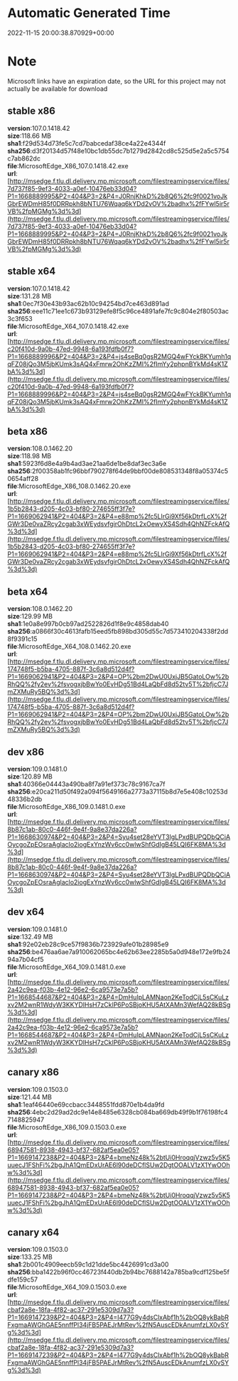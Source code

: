 # Automatic Generated Time
2022-11-15 20:00:38.870929+00:00

# Note
Microsoft links have an expiration date, so the URL for this project may not actually be available for download

## stable x86
**version**:107.0.1418.42  
**size**:118.66 MB  
**sha1**:f29d534d73fe5c7cd7babcedaf38ce4a22e4344f  
**sha256**:d3f20134d57f48e10bc1db55dc7b1279d2842cd8c525d5e2a5c5754c7ab862dc  
**file**:MicrosoftEdge_X86_107.0.1418.42.exe  
**url**:[http://msedge.f.tlu.dl.delivery.mp.microsoft.com/filestreamingservice/files/7d737f85-9ef3-4033-a0ef-10476eb33d04?P1=1668889995&P2=404&P3=2&P4=J0RnjKhkD%2b8Q6%2fc9f0021voJkGbrEWDmH85f0DRRpkh8bNTU76Wqaq6kYDd2vOV%2badhx%2fFYwl5ir5rVB%2fpMGMg%3d%3d](http://msedge.f.tlu.dl.delivery.mp.microsoft.com/filestreamingservice/files/7d737f85-9ef3-4033-a0ef-10476eb33d04?P1=1668889995&P2=404&P3=2&P4=J0RnjKhkD%2b8Q6%2fc9f0021voJkGbrEWDmH85f0DRRpkh8bNTU76Wqaq6kYDd2vOV%2badhx%2fFYwl5ir5rVB%2fpMGMg%3d%3d)  

## stable x64
**version**:107.0.1418.42  
**size**:131.28 MB  
**sha1**:0ec7f30e43b93ac62b10c94254bd7ce463d891ad  
**sha256**:eee11c71ee1c673b93129efe8f5c96ce4891afe7fc9c804e2f80503ac3c3f653  
**file**:MicrosoftEdge_X64_107.0.1418.42.exe  
**url**:[http://msedge.f.tlu.dl.delivery.mp.microsoft.com/filestreamingservice/files/c20f410d-9a0b-47ed-9948-6a193fdfb0f7?P1=1668889996&P2=404&P3=2&P4=js4seBq0gsR2MGQ4wFYckBKYumh1qqFZ08jQo3M5jbKUmk3sAQ4xFmrw2OhKzZMI%2fImYy2phpnBYkMd4sK1ZbA%3d%3d](http://msedge.f.tlu.dl.delivery.mp.microsoft.com/filestreamingservice/files/c20f410d-9a0b-47ed-9948-6a193fdfb0f7?P1=1668889996&P2=404&P3=2&P4=js4seBq0gsR2MGQ4wFYckBKYumh1qqFZ08jQo3M5jbKUmk3sAQ4xFmrw2OhKzZMI%2fImYy2phpnBYkMd4sK1ZbA%3d%3d)  

## beta x86
**version**:108.0.1462.20  
**size**:118.98 MB  
**sha1**:5923f6d8e4a9b4ad3ae21aa6de1be8daf3ec3a6e  
**sha256**:2f00358ab1fc96bbf790278f64de9bbf00de808531348f8a05374c50654aff28  
**file**:MicrosoftEdge_X86_108.0.1462.20.exe  
**url**:[http://msedge.f.tlu.dl.delivery.mp.microsoft.com/filestreamingservice/files/1b5b2843-d205-4c03-bf80-274655ff3f7e?P1=1669062941&P2=404&P3=2&P4=e88mp%2fc5LlrGi9Xf56kDtrfLcX%2fGWr3De0vaZRcy2cgab3xWEydsvfgirOhDtcL2xOewyXS4Sdh4QhNZFckAfQ%3d%3d](http://msedge.f.tlu.dl.delivery.mp.microsoft.com/filestreamingservice/files/1b5b2843-d205-4c03-bf80-274655ff3f7e?P1=1669062941&P2=404&P3=2&P4=e88mp%2fc5LlrGi9Xf56kDtrfLcX%2fGWr3De0vaZRcy2cgab3xWEydsvfgirOhDtcL2xOewyXS4Sdh4QhNZFckAfQ%3d%3d)  

## beta x64
**version**:108.0.1462.20  
**size**:129.99 MB  
**sha1**:1e0a8e997b0cb97ad2522826d1f8e9c4858dab40  
**sha256**:a0866f30c4613fafb15eed5fb898bd305d55c7d573410204338f2dd8f9391c15  
**file**:MicrosoftEdge_X64_108.0.1462.20.exe  
**url**:[http://msedge.f.tlu.dl.delivery.mp.microsoft.com/filestreamingservice/files/174748f5-b5ba-4705-887f-3c6a8d512d4f?P1=1669062941&P2=404&P3=2&P4=OP%2bm2DwU0UxjJB5GatoLOw%2bRhQQ%2fy2ev%2fsvogxjbBwYo0EvHDg51Bd4LaQbFd8d52tv5T%2bfjcC7JmZXMuRy5BQ%3d%3d](http://msedge.f.tlu.dl.delivery.mp.microsoft.com/filestreamingservice/files/174748f5-b5ba-4705-887f-3c6a8d512d4f?P1=1669062941&P2=404&P3=2&P4=OP%2bm2DwU0UxjJB5GatoLOw%2bRhQQ%2fy2ev%2fsvogxjbBwYo0EvHDg51Bd4LaQbFd8d52tv5T%2bfjcC7JmZXMuRy5BQ%3d%3d)  

## dev x86
**version**:109.0.1481.0  
**size**:120.89 MB  
**sha1**:40366e04443a490ba8f7a91ef373c78c9167ca7f  
**sha256**:e20ca211d50f492a094f5649166a2773a37115b8d7e5e408c10253d48336b2db  
**file**:MicrosoftEdge_X86_109.0.1481.0.exe  
**url**:[http://msedge.f.tlu.dl.delivery.mp.microsoft.com/filestreamingservice/files/8b87c1ab-80c0-446f-9e4f-9a8e37da226a?P1=1668630974&P2=404&P3=2&P4=Syu4set28eYVT3lgLPxdBUPQDbQCiAOycgoZpEOsraAglaclo2iogExYnzWv6cc0wlwShfGdIgB45LQI6FK8MA%3d%3d](http://msedge.f.tlu.dl.delivery.mp.microsoft.com/filestreamingservice/files/8b87c1ab-80c0-446f-9e4f-9a8e37da226a?P1=1668630974&P2=404&P3=2&P4=Syu4set28eYVT3lgLPxdBUPQDbQCiAOycgoZpEOsraAglaclo2iogExYnzWv6cc0wlwShfGdIgB45LQI6FK8MA%3d%3d)  

## dev x64
**version**:109.0.1481.0  
**size**:132.49 MB  
**sha1**:92e02eb28c9ce57f9836b723929afe01b28985e9  
**sha256**:be476aa6ae7a910062065bc4e62b63ee2285b5a0d948e172e9fb2494a7b04cf5  
**file**:MicrosoftEdge_X64_109.0.1481.0.exe  
**url**:[http://msedge.f.tlu.dl.delivery.mp.microsoft.com/filestreamingservice/files/2a42c9ea-f03b-4e12-96e2-6ca9573e7a5b?P1=1668544687&P2=404&P3=2&P4=DmHuIpLAMNaon2KeTodCjL5sCKuLzxv2M2wnR1WdyW3KKYDlHsH7zCklP6PoSBjoKHU5AtXAMn3WefAQ28kBSg%3d%3d](http://msedge.f.tlu.dl.delivery.mp.microsoft.com/filestreamingservice/files/2a42c9ea-f03b-4e12-96e2-6ca9573e7a5b?P1=1668544687&P2=404&P3=2&P4=DmHuIpLAMNaon2KeTodCjL5sCKuLzxv2M2wnR1WdyW3KKYDlHsH7zCklP6PoSBjoKHU5AtXAMn3WefAQ28kBSg%3d%3d)  

## canary x86
**version**:109.0.1503.0  
**size**:121.44 MB  
**sha1**:1eaf46440e69ccbacc3448551fdd870e1b4da9fd  
**sha256**:4ebc2d29ad2dc9e14e8485e6328cb084ba669db49f9b1f76198fc47148825947  
**file**:MicrosoftEdge_X86_109.0.1503.0.exe  
**url**:[http://msedge.f.tlu.dl.delivery.mp.microsoft.com/filestreamingservice/files/68947581-8938-4943-bf37-682af5ea0e05?P1=1669147238&P2=404&P3=2&P4=bmeNz48k%2btUi0HroqqjVzwz5v5K5uuecJ1FShFi%2bgJhA1QmEDxUrAE6l90deDCflSUw2DgtOOALV1zX1YwOOhw%3d%3d](http://msedge.f.tlu.dl.delivery.mp.microsoft.com/filestreamingservice/files/68947581-8938-4943-bf37-682af5ea0e05?P1=1669147238&P2=404&P3=2&P4=bmeNz48k%2btUi0HroqqjVzwz5v5K5uuecJ1FShFi%2bgJhA1QmEDxUrAE6l90deDCflSUw2DgtOOALV1zX1YwOOhw%3d%3d)  

## canary x64
**version**:109.0.1503.0  
**size**:133.25 MB  
**sha1**:2b001c4909eecb59c1d21dde5bc4426991cd3a00  
**sha256**:bba1422b96f0cc46723f440db2b94bc7688142a785ba9cdf125be5fdfe159c57  
**file**:MicrosoftEdge_X64_109.0.1503.0.exe  
**url**:[http://msedge.f.tlu.dl.delivery.mp.microsoft.com/filestreamingservice/files/cbaf2a8e-18fa-4f82-ac37-291e5309d7a3?P1=1669147239&P2=404&P3=2&P4=I477G9y4dsClxAbf1h%2bOQ8ykBabRFxgmaAWGhGAE5nnffPl34jFB5PAEJrMtRev%2fN5AuscEDkAnumfzLX0vSYg%3d%3d](http://msedge.f.tlu.dl.delivery.mp.microsoft.com/filestreamingservice/files/cbaf2a8e-18fa-4f82-ac37-291e5309d7a3?P1=1669147239&P2=404&P3=2&P4=I477G9y4dsClxAbf1h%2bOQ8ykBabRFxgmaAWGhGAE5nnffPl34jFB5PAEJrMtRev%2fN5AuscEDkAnumfzLX0vSYg%3d%3d)  

